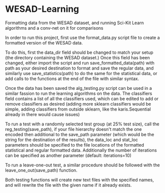 # WESAD-Learning
Formatting data from the WESAD dataset, and running Sci-Kit Learn algorithms and a conv-net on it for comparisons

In order to run this project, first use the format_data.py script file to create a formatted version of the WESAD data.

  To do this, first the data_dir field should be changed to match your setup (the directory containing the WESAD dataset.)
  Once this field has been changed, either import the script and run save_formatted_data(path) with path as your desired destination to format
  and save the regular data, and similarly use save_statistics(path) to do the same for the statistical data,
  or add calls to the functions at the end of the file with similar syntax.
  
Once the data has been saved the alg_testing.py script can be used in a similar fassion to run the learning algorithms on the data. 
  The classifiers field contains a list of all the classifiers used, which can be edited to add or remove classifiers as desired 
    (adding more sklearn classifiers would be simple, adding classifiers from outside sklearn, like the karis.Sequential already in there would cause issues)
    
  To run a test with a randomly selected test group (at 25% test size), call the reg_testing(save_path), if your file hierarchy doesn't match the one encoded
  then additional to the save_path parameter (which would be the string for the destination of the results), the data_loc and stat_loc parameters
  should be specified to the file locations of the formatted statistical and regular formatted data.
  Additionally the number of iterations can be specified as another parameter (default: iterations=10)
  
  To run a leave-one-out test, a similar procedure should be followed with the leave_one_out(save_path) function.
  
  Both testing functions will create new text files with the specified names, and will rewrite the file with the given name if it already exists.
